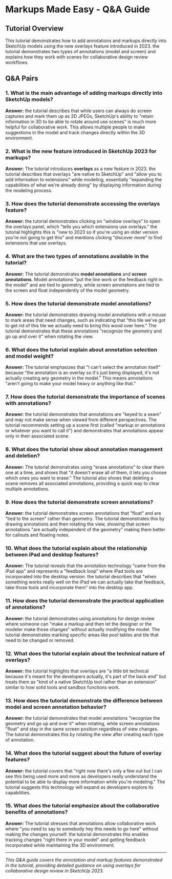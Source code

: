 # Markups Made Easy - Q&A Guide

## Tutorial Overview
This tutorial demonstrates how to add annotations and markups directly into SketchUp models using the new overlays feature introduced in 2023. the tutorial demonstrates two types of annotations (model and screen) and explains how they work with scenes for collaborative design review workflows.

## Q&A Pairs

### 1. What is the main advantage of adding markups directly into SketchUp models?
**Answer:** the tutorial describes that while users can always do screen captures and mark them up as 2D JPEGs, SketchUp's ability to "retain information in 3D to be able to rotate around use scenes" is much more helpful for collaborative work. This allows multiple people to make suggestions in the model and track changes directly within the 3D environment.

### 2. What is the new feature introduced in SketchUp 2023 for markups?
**Answer:** The tutorial introduces **overlays** as a new feature in 2023. the tutorial describes that overlays "are native to SketchUp" and "allow you to add information to extensions" while modeling, essentially "expanding the capabilities of what we're already doing" by displaying information during the modeling process.

### 3. How does the tutorial demonstrate accessing the overlays feature?
**Answer:** the tutorial demonstrates clicking on "window overlays" to open the overlays panel, which "tells you which extensions use overlays." the tutorial highlights this is "new to 2023 so if you're using an older version you're not going to get this" and mentions clicking "discover more" to find extensions that use overlays.

### 4. What are the two types of annotations available in the tutorial?
**Answer:** The tutorial demonstrates **model annotations** and **screen annotations**. Model annotations "put the line work or the feedback right in the model" and are tied to geometry, while screen annotations are tied to the screen and float independently of the model geometry.

### 5. How does the tutorial demonstrate model annotations?
**Answer:** the tutorial demonstrates drawing model annotations with a mouse to mark areas that need changes, such as indicating that "this tile we've got to get rid of this tile we actually need to bring this wood over here." The tutorial demonstrates that these annotations "recognize the geometry and go up and over it" when rotating the view.

### 6. What does the tutorial explain about annotation selection and model weight?
**Answer:** The tutorial emphasizes that "I can't select the annotation itself" because "the annotation is an overlay so it's just being displayed, it's not actually creating any geometry in the model." This means annotations "aren't going to make your model heavy or anything like that."

### 7. How does the tutorial demonstrate the importance of scenes with annotations?
**Answer:** the tutorial demonstrates that annotations are "keyed to a seam" and may not make sense when viewed from different perspectives. The tutorial recommends setting up a scene first (called "markup or annotations or whatever you want to call it") and demonstrates that annotations appear only in their associated scene.

### 8. What does the tutorial show about annotation management and deletion?
**Answer:** The tutorial demonstrates using "erase annotations" to clear them one at a time, and shows that "it doesn't erase all of them, it lets you choose which ones you want to erase." The tutorial also shows that deleting a scene removes all associated annotations, providing a quick way to clear multiple annotations.

### 9. How does the tutorial demonstrate screen annotations?
**Answer:** the tutorial demonstrates screen annotations that "float" and are "tied to the screen" rather than geometry. The tutorial demonstrates this by drawing annotations and then rotating the view, showing that screen annotations "are actually independent of the geometry" making them better for callouts and floating notes.

### 10. What does the tutorial explain about the relationship between iPad and desktop features?
**Answer:** The tutorial reveals that the annotation technology "came from the iPad app" and represents a "feedback loop" where iPad tools are incorporated into the desktop version. the tutorial describes that "when something works really well on the iPad we can actually take that feedback, take those tools and incorporate them" into the desktop app.

### 11. How does the tutorial demonstrate the practical application of annotations?
**Answer:** the tutorial demonstrates using annotations for design review where someone can "make a markup and then let the designer or the modeler make those changes" without actually modifying the model. The tutorial demonstrates marking specific areas like pool tables and tile that need to be changed or removed.

### 12. What does the tutorial explain about the technical nature of overlays?
**Answer:** the tutorial highlights that overlays are "a little bit technical because it's meant for the developers actually, it's part of the back end" but treats them as "kind of a native SketchUp tool rather than an extension" similar to how solid tools and sandbox functions work.

### 13. How does the tutorial demonstrate the difference between model and screen annotation behavior?
**Answer:** the tutorial demonstrates that model annotations "recognize the geometry and go up and over it" when rotating, while screen annotations "float" and stay in the same screen position regardless of view changes. The tutorial demonstrates this by rotating the view after creating each type of annotation.

### 14. What does the tutorial suggest about the future of overlay features?
**Answer:** the tutorial covers that "right now there's only a few out but I can see this being used more and more as developers really understand the potential to be able to display more information while you're modeling." The tutorial suggests this technology will expand as developers explore its capabilities.

### 15. What does the tutorial emphasize about the collaborative benefits of annotations?
**Answer:** The tutorial stresses that annotations allow collaborative work where "you need to say to somebody hey this needs to go here" without making the changes yourself. the tutorial demonstrates this enables tracking changes "right there in your model" and getting feedback incorporated while maintaining the 3D environment.

---

*This Q&A guide covers the annotation and markup features demonstrated in the tutorial, providing detailed guidance on using overlays for collaborative design review in SketchUp 2023.* 